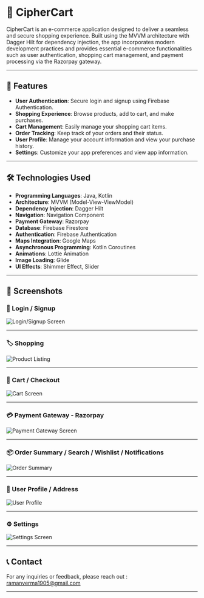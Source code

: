 # 🛒 CipherCart

CipherCart is an e-commerce application designed to deliver a seamless and secure shopping experience. Built using the MVVM architecture with Dagger Hilt for dependency injection, the app incorporates modern development practices and provides essential e-commerce functionalities such as user authentication, shopping cart management, and payment processing via the Razorpay gateway.

---

## 🚀 Features

- **User Authentication**: Secure login and signup using Firebase Authentication.
- **Shopping Experience**: Browse products, add to cart, and make purchases.
- **Cart Management**: Easily manage your shopping cart items.
- **Order Tracking**: Keep track of your orders and their status.
- **User Profile**: Manage your account information and view your purchase history.
- **Settings**: Customize your app preferences and view app information.

---

## 🛠️ Technologies Used

- **Programming Languages**: Java, Kotlin
- **Architecture**: MVVM (Model-View-ViewModel)
- **Dependency Injection**: Dagger Hilt
- **Navigation**: Navigation Component
- **Payment Gateway**: Razorpay
- **Database**: Firebase Firestore
- **Authentication**: Firebase Authentication
- **Maps Integration**: Google Maps
- **Asynchronous Programming**: Kotlin Coroutines
- **Animations**: Lottie Animation
- **Image Loading**: Glide
- **UI Effects**: Shimmer Effect, Slider

---

## 📸 Screenshots

### 🔑 Login / Signup
![Login/Signup Screen](https://drive.google.com/uc?export=view&id=1vNrc8r00KuuUENAmyjx6QZoGWxrIepTJ)

---

### 🏷️ Shopping
![Product Listing](https://drive.google.com/uc?export=view&id=1ibedEtrb0EOSBzWCaAJ7FoTMzjIXnAZN)

---

### 🛒 Cart / Checkout
![Cart Screen](https://drive.google.com/uc?export=view&id=1lTsPBzrIy9FWMUIRh_IzgKiM27a5F0cb)

---

### 💳 Payment Gateway - Razorpay
![Payment Gateway Screen](https://drive.google.com/uc?export=view&id=1J6tUbgJGZFgHN6BxGQfL2yAUloekc0kT)

---

### 📦 Order Summary / Search / Wishlist / Notifications
![Order Summary](https://drive.google.com/uc?export=view&id=1USYiKFenjr1Kjyz5ztw2Sq_u6wiK_V3B)

---

### 👤 User Profile / Address
![User Profile](https://drive.google.com/uc?export=view&id=1Ix4B9cAWzozbXHij-InQkmLjoaJBbaWJ)

---

### ⚙️ Settings
![Settings Screen](https://drive.google.com/uc?export=view&id=1lfnF6le2ujQANAa36SV9xxCuvt1EKI5u)

---

## 📞 Contact

For any inquiries or feedback, please reach out : [ramanverma1905@gmail.com](mailto:ramanverma1905@gmail.com)

---
